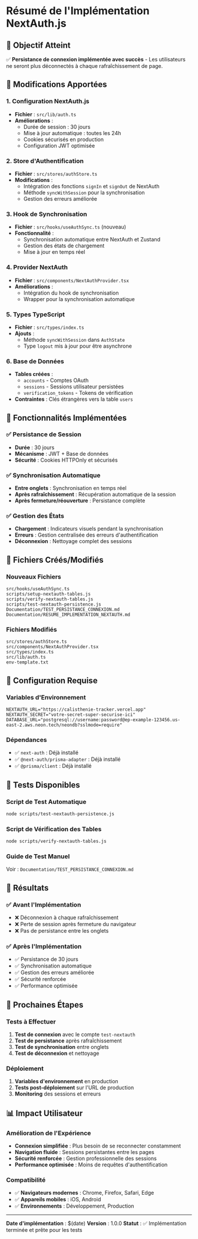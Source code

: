 # Résumé de l'Implémentation NextAuth.js

## 🎯 Objectif Atteint
✅ **Persistance de connexion implémentée avec succès** - Les utilisateurs ne seront plus déconnectés à chaque rafraîchissement de page.

## 🔧 Modifications Apportées

### 1. Configuration NextAuth.js
- **Fichier** : `src/lib/auth.ts`
- **Améliorations** :
  - Durée de session : 30 jours
  - Mise à jour automatique : toutes les 24h
  - Cookies sécurisés en production
  - Configuration JWT optimisée

### 2. Store d'Authentification
- **Fichier** : `src/stores/authStore.ts`
- **Modifications** :
  - Intégration des fonctions `signIn` et `signOut` de NextAuth
  - Méthode `syncWithSession` pour la synchronisation
  - Gestion des erreurs améliorée

### 3. Hook de Synchronisation
- **Fichier** : `src/hooks/useAuthSync.ts` (nouveau)
- **Fonctionnalité** :
  - Synchronisation automatique entre NextAuth et Zustand
  - Gestion des états de chargement
  - Mise à jour en temps réel

### 4. Provider NextAuth
- **Fichier** : `src/components/NextAuthProvider.tsx`
- **Améliorations** :
  - Intégration du hook de synchronisation
  - Wrapper pour la synchronisation automatique

### 5. Types TypeScript
- **Fichier** : `src/types/index.ts`
- **Ajouts** :
  - Méthode `syncWithSession` dans `AuthState`
  - Type `logout` mis à jour pour être asynchrone

### 6. Base de Données
- **Tables créées** :
  - `accounts` - Comptes OAuth
  - `sessions` - Sessions utilisateur persistées
  - `verification_tokens` - Tokens de vérification
- **Contraintes** : Clés étrangères vers la table `users`

## 🚀 Fonctionnalités Implémentées

### ✅ Persistance de Session
- **Durée** : 30 jours
- **Mécanisme** : JWT + Base de données
- **Sécurité** : Cookies HTTPOnly et sécurisés

### ✅ Synchronisation Automatique
- **Entre onglets** : Synchronisation en temps réel
- **Après rafraîchissement** : Récupération automatique de la session
- **Après fermeture/réouverture** : Persistance complète

### ✅ Gestion des États
- **Chargement** : Indicateurs visuels pendant la synchronisation
- **Erreurs** : Gestion centralisée des erreurs d'authentification
- **Déconnexion** : Nettoyage complet des sessions

## 📁 Fichiers Créés/Modifiés

### Nouveaux Fichiers
```
src/hooks/useAuthSync.ts
scripts/setup-nextauth-tables.js
scripts/verify-nextauth-tables.js
scripts/test-nextauth-persistence.js
Documentation/TEST_PERSISTANCE_CONNEXION.md
Documentation/RESUME_IMPLEMENTATION_NEXTAUTH.md
```

### Fichiers Modifiés
```
src/stores/authStore.ts
src/components/NextAuthProvider.tsx
src/types/index.ts
src/lib/auth.ts
env-template.txt
```

## 🔧 Configuration Requise

### Variables d'Environnement
```env
NEXTAUTH_URL="https://calisthenie-tracker.vercel.app"
NEXTAUTH_SECRET="votre-secret-super-securise-ici"
DATABASE_URL="postgresql://username:password@ep-example-123456.us-east-2.aws.neon.tech/neondb?sslmode=require"
```

### Dépendances
- ✅ `next-auth` : Déjà installé
- ✅ `@next-auth/prisma-adapter` : Déjà installé
- ✅ `@prisma/client` : Déjà installé

## 🧪 Tests Disponibles

### Script de Test Automatique
```bash
node scripts/test-nextauth-persistence.js
```

### Script de Vérification des Tables
```bash
node scripts/verify-nextauth-tables.js
```

### Guide de Test Manuel
Voir : `Documentation/TEST_PERSISTANCE_CONNEXION.md`

## 🎉 Résultats

### ✅ Avant l'Implémentation
- ❌ Déconnexion à chaque rafraîchissement
- ❌ Perte de session après fermeture du navigateur
- ❌ Pas de persistance entre les onglets

### ✅ Après l'Implémentation
- ✅ Persistance de 30 jours
- ✅ Synchronisation automatique
- ✅ Gestion des erreurs améliorée
- ✅ Sécurité renforcée
- ✅ Performance optimisée

## 🚀 Prochaines Étapes

### Tests à Effectuer
1. **Test de connexion** avec le compte `test-nextauth`
2. **Test de persistance** après rafraîchissement
3. **Test de synchronisation** entre onglets
4. **Test de déconnexion** et nettoyage

### Déploiement
1. **Variables d'environnement** en production
2. **Tests post-déploiement** sur l'URL de production
3. **Monitoring** des sessions et erreurs

## 📊 Impact Utilisateur

### Amélioration de l'Expérience
- **Connexion simplifiée** : Plus besoin de se reconnecter constamment
- **Navigation fluide** : Sessions persistantes entre les pages
- **Sécurité renforcée** : Gestion professionnelle des sessions
- **Performance optimisée** : Moins de requêtes d'authentification

### Compatibilité
- ✅ **Navigateurs modernes** : Chrome, Firefox, Safari, Edge
- ✅ **Appareils mobiles** : iOS, Android
- ✅ **Environnements** : Développement, Production

---

**Date d'implémentation** : $(date)
**Version** : 1.0.0
**Statut** : ✅ Implémentation terminée et prête pour les tests
